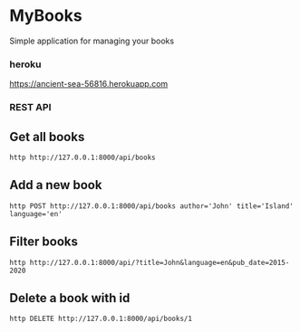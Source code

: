 # MyBooks
Simple application for managing your books

### heroku
https://ancient-sea-56816.herokuapp.com


### REST API

## Get all books
```
http http://127.0.0.1:8000/api/books
```
## Add a new book
```
http POST http://127.0.0.1:8000/api/books author='John' title='Island' language='en'
```
## Filter books
```
http http://127.0.0.1:8000/api/?title=John&language=en&pub_date=2015-2020
```
## Delete a book with id
```
http DELETE http://127.0.0.1:8000/api/books/1
```
